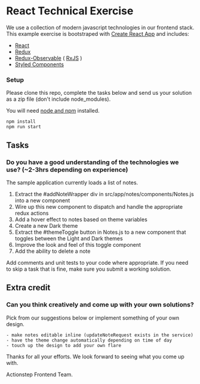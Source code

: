# React Technical Exercise

We use a collection of modern javascript technologies in our frontend stack.<br>
This example exercise is bootstraped with [Create React App](https://github.com/facebook/create-react-app) and includes:
- [React](https://reactjs.org/)
- [Redux](https://redux.js.org/)
- [Redux-Observable](https://redux-observable.js.org/) ( [RxJS](https://rxjs-dev.firebaseapp.com/) )
- [Styled Components](https://www.styled-components.com/)

### Setup
Please clone this repo, complete the tasks below and send us your solution as a zip file (don't include node_modules).

You will need [node and npm](https://nodejs.org/) installed.

```
npm install
npm run start
```

## Tasks
### Do you have a good understanding of the technologies we use? (~2-3hrs depending on experience)

The sample application currently loads a list of notes.

1. Extract the #addNoteWrapper div in src/app/notes/components/Notes.js into a new component
1. Wire up this new component to dispatch and handle the appropriate redux actions
1. Add a hover effect to notes based on theme variables
1. Create a new Dark theme
1. Extract the #themeToggle button in Notes.js to a new component that toggles between the Light and Dark themes
1. Improve the look and feel of this toggle component
1. Add the ability to delete a note

Add comments and unit tests to your code where appropriate.
If you need to skip a task that is fine, make sure you submit a working solution.

## Extra credit
### Can you think creatively and come up with your own solutions?

Pick from our suggestions below or implement something of your own design.

    - make notes editable inline (updateNoteRequest exists in the service)
    - have the theme change automatically depending on time of day
    - touch up the design to add your own flare

Thanks for all your efforts. We look forward to seeing what you come up with.

Actionstep Frontend Team.
